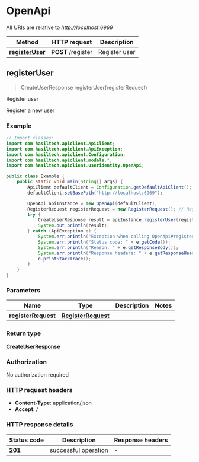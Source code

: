 # OpenApi

All URIs are relative to *http://localhost:6969*

Method | HTTP request | Description
------------- | ------------- | -------------
[**registerUser**](OpenApi.md#registerUser) | **POST** /register | Register user



## registerUser

> CreateUserResponse registerUser(registerRequest)

Register user

Register a new user

### Example

```java
// Import classes:
import com.hasiltech.apiclient.ApiClient;
import com.hasiltech.apiclient.ApiException;
import com.hasiltech.apiclient.Configuration;
import com.hasiltech.apiclient.models.*;
import com.hasiltech.apiclient.useridentity.OpenApi;

public class Example {
    public static void main(String[] args) {
        ApiClient defaultClient = Configuration.getDefaultApiClient();
        defaultClient.setBasePath("http://localhost:6969");

        OpenApi apiInstance = new OpenApi(defaultClient);
        RegisterRequest registerRequest = new RegisterRequest(); // RegisterRequest | 
        try {
            CreateUserResponse result = apiInstance.registerUser(registerRequest);
            System.out.println(result);
        } catch (ApiException e) {
            System.err.println("Exception when calling OpenApi#registerUser");
            System.err.println("Status code: " + e.getCode());
            System.err.println("Reason: " + e.getResponseBody());
            System.err.println("Response headers: " + e.getResponseHeaders());
            e.printStackTrace();
        }
    }
}
```

### Parameters


Name | Type | Description  | Notes
------------- | ------------- | ------------- | -------------
 **registerRequest** | [**RegisterRequest**](RegisterRequest.md)|  |

### Return type

[**CreateUserResponse**](CreateUserResponse.md)

### Authorization

No authorization required

### HTTP request headers

- **Content-Type**: application/json
- **Accept**: */*

### HTTP response details
| Status code | Description | Response headers |
|-------------|-------------|------------------|
| **201** | successful operation |  -  |

